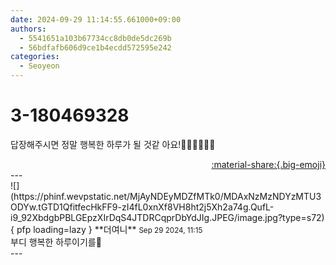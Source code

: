 ```yaml
---
date: 2024-09-29 11:14:55.661000+09:00
authors:
  - 5541651a103b67734cc8db0de5dc269b
  - 56bdfafb606d9ce1b4ecdd572595e242
categories:
  - Seoyeon
---
```


# 3-180469328

<div class="post-container" markdown="1">
<div class="content-container md-sidebar__scrollwrap" markdown="1">

‏답장해주시면 정말 행복한 하루가 될 것같 아요!🥹💘💘💘💘💕

</div>
</div>

<div style="text-align: right;" markdown="1">
<a href="https://weverse.io/fromis9/fanpost/3-180469328" style="text-align: right;">:material-share:{.big-emoji}</a>
</div>
---

<div class="comments-container md-sidebar__scrollwrap" markdown="1">
<div class="comment" markdown="1">
<div class='id-container' markdown="1">
![](https://phinf.wevpstatic.net/MjAyNDEyMDZfMTk0/MDAxNzMzNDYzMTU3ODYw.tGTD1QfitfecHkFF9-zI4fL0xnXf8VH8ht2j5Xh2a74g.QufL-i9_92XbdgbPBLGEpzXIrDqS4JTDRCqprDbYdJIg.JPEG/image.jpg?type=s72){ pfp loading=lazy }
**<span class="artist">더여니</span>** <small>Sep 29 2024, 11:15</small><br>
</div>
<div class='comment-body' markdown="1">
부디 행복한 하루이기를🩷
</div>
</div>
</div>
---
